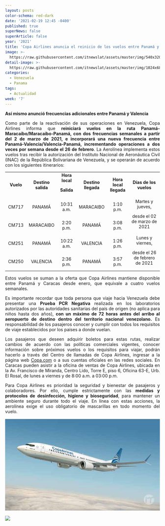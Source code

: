 ```yaml
---
layout: posts
color-schema: red-dark
date: '2021-02-19 12:45 -0400'
published: true
superNews: false
superArticle: false
year: '2021'
title: 'Copa Airlines anuncia el reinicio de los vuelos entre Panamá y Maracaibo '
image: >-
  https://raw.githubusercontent.com/itnewslat/assets/master/img/540x320/CopaAirlines-p.jpg
detail-image: >-
  https://raw.githubusercontent.com/itnewslat/assets/master/img/1024x680/CopaAirlines-g.jpg
categories:
  - Venezuela
  - Panama
tags:
  - Actualidad
week: '7'
---
```

<p style="text-align: justify;"><strong>Así mismo anunció frecuencias adicionales entre Panamá y Valencia</strong></p>
<p style="text-align: justify;"> Como parte de la reactivación de sus operaciones en Venezuela, Copa Airlines informa que <strong>reiniciará vuelos en la ruta Panamá-Maracaibo/Maracaibo-Panamá, con dos frecuencias semanales a partir del 2 de marzo de 2021, e incorporará una nueva frecuencia entre Panamá-Valencia/Valencia-Panamá, incrementando operaciones a dos veces por semana desde el 26 de febrero</strong>. La Aerolínea implementa estos vuelos tras recibir la autorización del Instituto Nacional de Aeronáutica Civil (INAC) de la República Bolivariana de Venezuela, y se operarán de acuerdo con los siguientes itinerarios:</p>

<table width="604">
<tbody>
<tr>
<td style="text-align: center;" width="75"><strong>Vuelo</strong></td>
<td style="text-align: center;" width="76"><strong>Destino salida</strong></td>
<td style="text-align: center;" width="85"><strong>Hora local</strong>

<strong>Salida</strong></td>
<td style="text-align: center;" width="76"><strong>Destino llegada</strong></td>
<td style="text-align: center;" width="85"><strong>Hora local llegada</strong></td>
<td style="text-align: center;" width="208"><strong>Días de los vuelos</strong></td>
</tr>
<tr>
<td style="text-align: center;" width="75">CM717</td>
<td style="text-align: center;" width="76">PANAMÁ</td>
<td style="text-align: center;" width="85">10:31 a.m.</td>
<td style="text-align: center;" width="76">MARACAIBO</td>
<td style="text-align: center;" width="85">1:10 p.m.</td>
<td style="text-align: center;" rowspan="2" width="208">Martes y jueves,

desde el 02 de marzo de 2021</td>
</tr>
<tr>
<td style="text-align: center;" width="75">CM713</td>
<td style="text-align: center;" width="76">MARACAIBO</td>
<td style="text-align: center;" width="85">2:20 p.m.</td>
<td style="text-align: center;" width="76">PANAMÁ</td>
<td style="text-align: center;" width="85">3:08 p.m.</td>
</tr>
<tr>
<td style="text-align: center;" width="75">CM251</td>
<td style="text-align: center;" width="76">PANAMÁ</td>
<td style="text-align: center;" width="85">10:22 a.m.</td>
<td style="text-align: center;" width="76">VALENCIA</td>
<td style="text-align: center;" width="85">1:26 p.m.</td>
<td style="text-align: center;" rowspan="2" width="208">Lunes y viernes,

desde el 26 de febrero de 2021</td>
</tr>
<tr>
<td style="text-align: center;" width="75">CM250</td>
<td style="text-align: center;" width="76">VALENCIA</td>
<td style="text-align: center;" width="85">2:36 p.m.</td>
<td style="text-align: center;" width="76">PANAMÁ</td>
<td style="text-align: center;" width="85">3:57 p.m.</td>
</tr>
</tbody>
</table>
<p style="text-align: justify;">Estos vuelos se suman a la oferta que Copa Airlines mantiene disponible entre Panamá y Caracas desde enero, que equivale a cuatro vuelos semanales.</p>
<p style="text-align: justify;">Es importante recordar que toda persona que viaje hacia Venezuela debe presentar una <strong>Prueba PCR Negativa</strong> realizada en los laboratorios autorizados por las autoridades sanitarias del país de origen (no aplica para niños hasta dos años), <strong>con un máximo de 72 horas antes del arribo al aeropuerto de destino dentro del territorio nacional venezolano.</strong> Es responsabilidad de los pasajeros conocer y cumplir con todos los requisitos de viaje establecidos por los países a donde vuelan.</p>
<p style="text-align: justify;">Los pasajeros que deseen adquirir boletos para estas rutas, realizar cambios de acuerdo con las políticas comerciales vigentes, conocer información sobre próximos vuelos o los requisitos para viajar, podrán hacerlo a través del Centro de llamadas de Copa Airlines, ingresar a la página web <a href="https://www.copaair.com/es/web/pa/home?utm_source=(direct)&amp;utm_medium=(none)&amp;utm_campaign=copaair_redirect">Copa.com</a> o a sus cuentas oficiales en las redes sociales. En Caracas pueden asistir a la oficina de ventas de Copa Airlines, ubicada en la Av. Francisco de Miranda, Centro Lido, Torre E, piso 6, Oficina 63-E, Urb. El Rosal, de lunes a viernes y de 8:00 a.m. a 03:00 p.m.</p>
<p style="text-align: justify;">Para Copa Airlines es prioridad la seguridad y bienestar de pasajeros y colaboradores. Por ello, cumple estrictamente con las <strong>medidas y protocolos de desinfección, higiene y bioseguridad</strong>, para mantener un ambiente seguro durante todo el viaje. En línea con estas acciones, la aerolínea exige el uso obligatorio de mascarillas en todo momento del vuelo.</p>

![](https://raw.githubusercontent.com/itnewslat/assets/master/img/540x320/CopaAirlines-p.jpg)


<img src="https://tracker.metricool.com/c3po.jpg?hash=56f88a41e39ab42c063cc51676587a04"/>